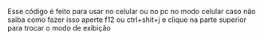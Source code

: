 Esse código é feito para usar no celular ou no pc no modo celular caso não saiba como fazer isso aperte f12 ou ctrl+shit+j e clique na parte superior para trocar o modo de exibição 
